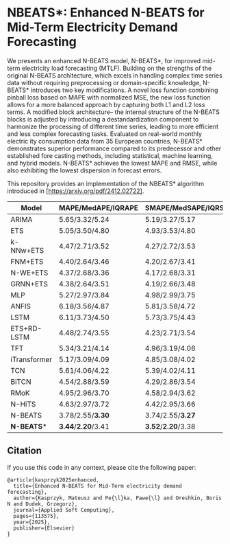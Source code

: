 # NBEATS*: Enhanced N-BEATS for Mid-Term Electricity Demand Forecasting

 We presents an enhanced N-BEATS model, N-BEATS*, for improved
 mid-term electricity load forecasting (MTLF). Building on the strengths of
 the original N-BEATS architecture, which excels in handling complex time
 series data without requiring preprocessing or domain-specific knowledge,
 N-BEATS* introduces two key modifications. A novel loss function
combining pinball loss based on MAPE with normalized MSE, the new loss
 function allows for a more balanced approach by capturing both L1 and L2
 loss terms. A modified block architecture– the internal structure of the
 N-BEATS blocks is adjusted by introducing a destandardization component
 to harmonize the processing of different time series, leading to more efficient
 and less complex forecasting tasks. Evaluated on real-world monthly electric
ity consumption data from 35 European countries, N-BEATS* demonstrates
 superior performance compared to its predecessor and other established fore
casting methods, including statistical, machine learning, and hybrid models.
 N-BEATS* achieves the lowest MAPE and RMSE, while also exhibiting the
 lowest dispersion in forecast errors.

 This repository provides an implementation of the NBEATS* algorithm introduced in [https://arxiv.org/pdf/2412.02722].


| Model | MAPE/MedAPE/IQRAPE | SMAPE/MedSAPE/IQRSAPE | RMSE | MAE | MPE |
|---------------|-------------------|------------------------|------|-----|-----|
| ARIMA | 5.65/3.32/5.24 | 5.19/3.27/5.17 | 463±875 | 409±890 | -2.35±13.62 |
| ETS | 5.05/3.50/4.80 | 4.93/3.53/4.80 | 375±605 | 325±626 | -1.04±7.97 |
| k-NNw+ETS | 4.47/2.71/3.52 | 4.27/2.72/3.53 | 328±535 | 270±560 | -1.25±9.00 |
| FNM+ETS | 4.40/2.64/3.46 | 4.20/2.67/3.41 | 322±522 | 268±545 | -1.26±8.80 |
| N-WE+ETS | 4.37/2.68/3.36 | 4.17/2.68/3.31 | 321±523 | 266±546 | -1.26±8.68 |
| GRNN+ETS | 4.38/2.64/3.51 | 4.19/2.66/3.48 | 325±524 | 268±548 | -1.26±8.61 |
| MLP | 5.27/2.97/3.84 | 4.98/2.99/3.75 | 379±668 | 307±695 | -1.37±13.49 |
| ANFIS | 6.18/3.56/4.87 | 5.81/3.58/4.72 | 489±765 | 384±813 | -2.51±12.63 |
| LSTM | 6.11/3.73/4.50 | 5.73/3.75/4.43 | 432±645 | 341±688 | -3.12±11.79 |
| ETS+RD-LSTM | 4.48/2.74/3.55 | 4.23/2.71/3.54 | 347±624 | 287±646 | -1.11±10.07 |
| TFT | 5.34/3.21/4.14 | 4.96/3.19/4.06 | 388±663 | 324±702 | -3.09±10.72 |
| iTransformer | 5.17/3.09/4.09 | 4.85/3.08/4.02 | 416±735 | 335±769 | -2.32±10.07 |
| TCN | 5.61/4.06/4.22 | 5.39/4.02/4.11 | 467±728 | 382±788 | -2.61±8.57 |
| BiTCN | 4.54/2.88/3.59 | 4.29/2.86/3.54 | 334±578 | 283±597 | -2.35±8.92 |
| RMoK | 4.95/2.96/3.70 | 4.58/2.94/3.62 | 371±626 | 301±655 | -2.81±10.89 |
| N-HiTS | 4.63/2.97/3.72 | 4.42/2.95/3.66 | 355±581 | 298±605 | -2.27±8.40 |
| N-BEATS | 3.78/2.55/**3.30** | 3.74/2.55/**3.27** | 310±506 | 256±528 | **-0.34±6.43** |
| **N-BEATS*** | **3.44**/**2.20**/3.41 | **3.52**/**2.20**/3.38 | **304±544** | **255±561** | 0.57±5.43 |
 

## Citation

If you use this code in any context, please cite the following paper:

```
@article{kasprzyk2025enhanced,
  title={Enhanced N-BEATS for Mid-Term electricity demand forecasting},
  author={Kasprzyk, Mateusz and Pe{\l}ka, Pawe{\l} and Oreshkin, Boris N and Dudek, Grzegorz},
  journal={Applied Soft Computing},
  pages={113575},
  year={2025},
  publisher={Elsevier}
}
```
